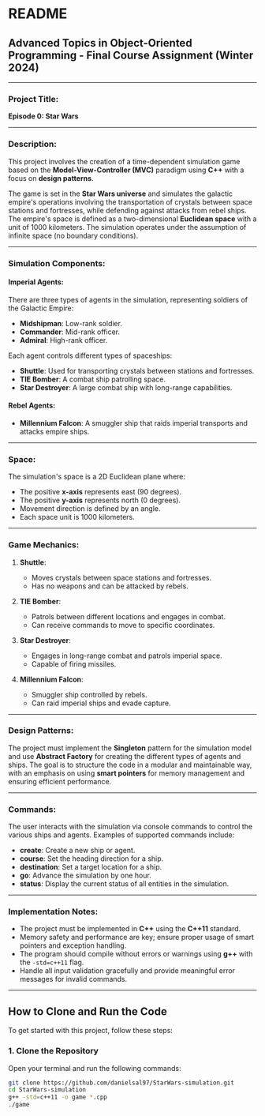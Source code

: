# README

## Advanced Topics in Object-Oriented Programming - Final Course Assignment (Winter 2024)

---

### Project Title:
**Episode 0: Star Wars**

---

### Description:
This project involves the creation of a time-dependent simulation game based on the **Model-View-Controller (MVC)** paradigm using **C++** with a focus on **design patterns**.

The game is set in the **Star Wars universe** and simulates the galactic empire's operations involving the transportation of crystals between space stations and fortresses, while defending against attacks from rebel ships. The empire's space is defined as a two-dimensional **Euclidean space** with a unit of 1000 kilometers. The simulation operates under the assumption of infinite space (no boundary conditions).

---

### Simulation Components:

#### Imperial Agents:
There are three types of agents in the simulation, representing soldiers of the Galactic Empire:
- **Midshipman**: Low-rank soldier.
- **Commander**: Mid-rank officer.
- **Admiral**: High-rank officer.

Each agent controls different types of spaceships:
- **Shuttle**: Used for transporting crystals between stations and fortresses.
- **TIE Bomber**: A combat ship patrolling space.
- **Star Destroyer**: A large combat ship with long-range capabilities.

#### Rebel Agents:
- **Millennium Falcon**: A smuggler ship that raids imperial transports and attacks empire ships.

---

### Space:
The simulation's space is a 2D Euclidean plane where:
- The positive **x-axis** represents east (90 degrees).
- The positive **y-axis** represents north (0 degrees).
- Movement direction is defined by an angle.
- Each space unit is 1000 kilometers.

---

### Game Mechanics:

1. **Shuttle**: 
   - Moves crystals between space stations and fortresses.
   - Has no weapons and can be attacked by rebels.
   
2. **TIE Bomber**: 
   - Patrols between different locations and engages in combat.
   - Can receive commands to move to specific coordinates.

3. **Star Destroyer**: 
   - Engages in long-range combat and patrols imperial space.
   - Capable of firing missiles.

4. **Millennium Falcon**: 
   - Smuggler ship controlled by rebels.
   - Can raid imperial ships and evade capture.

---

### Design Patterns:
The project must implement the **Singleton** pattern for the simulation model and use **Abstract Factory** for creating the different types of agents and ships. The goal is to structure the code in a modular and maintainable way, with an emphasis on using **smart pointers** for memory management and ensuring efficient performance.

---

### Commands:
The user interacts with the simulation via console commands to control the various ships and agents. Examples of supported commands include:
- **create**: Create a new ship or agent.
- **course**: Set the heading direction for a ship.
- **destination**: Set a target location for a ship.
- **go**: Advance the simulation by one hour.
- **status**: Display the current status of all entities in the simulation.

---

### Implementation Notes:
- The project must be implemented in **C++** using the **C++11** standard.
- Memory safety and performance are key; ensure proper usage of smart pointers and exception handling.
- The program should compile without errors or warnings using **g++** with the `-std=c++11` flag.
- Handle all input validation gracefully and provide meaningful error messages for invalid commands.

---
## How to Clone and Run the Code

To get started with this project, follow these steps:

### 1. Clone the Repository
Open your terminal and run the following commands:

```bash
git clone https://github.com/danielsal97/StarWars-simulation.git
cd StarWars-simulation 
g++ -std=c++11 -o game *.cpp
./game
```
